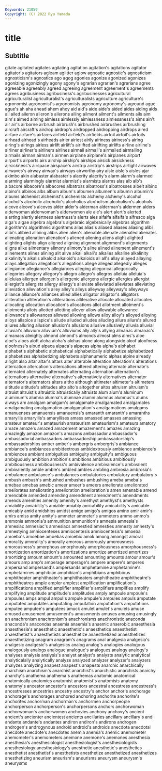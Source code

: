 ```yaml
---
Keywords: 21059
Copyright: (C) 2022 Ryu Yamada
---
```



# title

## Subtitle
gitate agitated agitates agitating agitation
agitation's agitations agitator agitator's agitators agleam aglitter aglow agnostic agnostic's
agnosticism agnosticism's agnostics ago agog agonies agonize agonized agonizes agonizing
agonizingly agony agony's agrarian agrarian's agrarians agree agreeable agreeably agreed
agreeing agreement agreement's agreements agrees agribusiness agribusiness's agribusinesses agricultural agriculturalist
agriculturalist's agriculturalists agriculture agriculture's agronomist agronomist's agronomists agronomy agronomy's aground
ague ague's ah aha ahead ahem ahoy aid aid's aide
aide's aided aides aiding aids ail ailed aileron aileron's ailerons
ailing ailment ailment's ailments ails aim aim's aimed aiming aimless
aimlessly aimlessness aimlessness's aims ain't air air's airborne airbrush airbrush's
airbrushed airbrushes airbrushing aircraft aircraft's airdrop airdrop's airdropped airdropping airdrops
aired airfare airfare's airfares airfield airfield's airfields airfoil airfoil's airfoils
airhead airhead's airheads airier airiest airily airiness airiness's airing airing's
airings airless airlift airlift's airlifted airlifting airlifts airline airline's airliner
airliner's airliners airlines airmail airmail's airmailed airmailing airmails airman airman's
airmen airplane airplane's airplanes airport airport's airports airs airship airship's
airships airsick airsickness airsickness's airspace airspace's airstrip airstrip's airstrips airtight
airwaves airwaves's airway airway's airways airworthy airy aisle aisle's aisles
ajar akimbo akin alabaster alabaster's alacrity alacrity's alarm alarm's alarmed
alarming alarmingly alarmist alarmist's alarmists alarms alas alb alb's albacore
albacore's albacores albatross albatross's albatrosses albeit albino albino's albinos albs
album album's albumen albumen's albumin albumin's albums alchemist alchemist's alchemists
alchemy alchemy's alcohol alcohol's alcoholic alcoholic's alcoholics alcoholism alcoholism's alcohols
alcove alcove's alcoves alder alder's alderman alderman's aldermen alders alderwoman
alderwoman's alderwomen ale ale's alert alert's alerted alerting alertly alertness
alertness's alerts ales alfalfa alfalfa's alfresco alga alga's algae algebra
algebra's algebraic algebraically algebras algorithm algorithm's algorithmic algorithms alias alias's
aliased aliases aliasing alibi alibi's alibied alibiing alibis alien alien's
alienable alienate alienated alienates alienating alienation alienation's aliened aliening aliens
alight alighted alighting alights align aligned aligning alignment alignment's alignments
aligns alike alimentary alimony alimony's aline alined alinement alinement's alinements
alines alining alit alive alkali alkali's alkalies alkaline alkalinity alkalinity's
alkalis alkaloid alkaloid's alkaloids all all's allay allayed allaying allays
allegation allegation's allegations allege alleged allegedly alleges allegiance allegiance's allegiances
alleging allegorical allegorically allegories allegory allegory's allegro allegro's allegros alleluia
alleluia's alleluias allergen allergen's allergenic allergens allergic allergies allergist allergist's
allergists allergy allergy's alleviate alleviated alleviates alleviating alleviation alleviation's alley
alley's alleys alleyway alleyway's alleyways alliance alliance's alliances allied allies
alligator alligator's alligators alliteration alliteration's alliterations alliterative allocate allocated allocates
allocating allocation allocation's allocations allot allotment allotment's allotments allots allotted
allotting allover allow allowable allowance allowance's allowances allowed allowing allows
alloy alloy's alloyed alloying alloys allspice allspice's allude alluded alludes
alluding allure allure's allured allures alluring allusion allusion's allusions allusive
allusively alluvia alluvial alluvial's alluvium alluvium's alluviums ally ally's allying
almanac almanac's almanacs almighty almond almond's almonds almost alms alms's
aloe aloe's aloes aloft aloha aloha's alohas alone along alongside
aloof aloofness aloofness's aloud alpaca alpaca's alpacas alpha alpha's alphabet
alphabet's alphabetic alphabetical alphabetically alphabetize alphabetized alphabetizes alphabetizing alphabets alphanumeric
alphas alpine already alright also altar altar's altars alter alterable
alteration alteration's alterations altercation altercation's altercations altered altering alternate alternate's
alternated alternately alternates alternating alternation alternation's alternations alternative alternative's alternatively
alternatives alternator alternator's alternators alters altho although altimeter altimeter's altimeters
altitude altitude's altitudes alto alto's altogether altos altruism altruism's altruist
altruist's altruistic altruistically altruists alum alum's aluminum aluminum's alumna alumna's
alumnae alumni alumnus alumnus's alums always am amalgam amalgam's amalgamate
amalgamated amalgamates amalgamating amalgamation amalgamation's amalgamations amalgams amanuenses amanuensis amanuensis's
amaranth amaranth's amaranths amaryllis amaryllis's amaryllises amass amassed amasses amassing
amateur amateur's amateurish amateurism amateurism's amateurs amatory amaze amaze's amazed
amazement amazement's amazes amazing amazingly amazon amazon's amazons ambassador ambassador's
ambassadorial ambassadors ambassadorship ambassadorship's ambassadorships amber amber's ambergris ambergris's ambiance
ambiance's ambiances ambidextrous ambidextrously ambience ambience's ambiences ambient ambiguities ambiguity
ambiguity's ambiguous ambiguously ambition ambition's ambitions ambitious ambitiously ambitiousness ambitiousness's
ambivalence ambivalence's ambivalent ambivalently amble amble's ambled ambles ambling ambrosia
ambrosia's ambulance ambulance's ambulances ambulatories ambulatory ambulatory's ambush ambush's ambushed
ambushes ambushing ameba ameba's amebae amebas amebic ameer ameer's ameers
ameliorate ameliorated ameliorates ameliorating amelioration amelioration's amen amenable amend amendable
amended amending amendment amendment's amendments amends amenities amenity amenity's amethyst
amethyst's amethysts amiability amiability's amiable amiably amicability amicability's amicable amicably
amid amidships amidst amigo amigo's amigos amino amir amir's amirs
amiss amity amity's ammeter ammeter's ammeters ammo ammo's ammonia ammonia's
ammunition ammunition's amnesia amnesia's amnesiac amnesiac's amnesiacs amnestied amnesties amnesty
amnesty's amnestying amniocenteses amniocentesis amniocentesis's amoeba amoeba's amoebae amoebas amoebic
amok among amongst amoral amorality amorality's amorally amorous amorously amorousness
amorousness's amorphous amorphously amorphousness amorphousness's amortization amortization's amortizations amortize amortized
amortizes amortizing amount amount's amounted amounting amounts amour amour's amours
amp amp's amperage amperage's ampere ampere's amperes ampersand ampersand's ampersands
amphetamine amphetamine's amphetamines amphibian amphibian's amphibians amphibious amphitheater amphitheater's amphitheaters
amphitheatre amphitheatre's amphitheatres ample ampler amplest amplification amplification's amplifications amplified
amplifier amplifier's amplifiers amplifies amplify amplifying amplitude amplitude's amplitudes amply
ampoule ampoule's ampoules amps ampul ampul's ampule ampule's ampules ampuls
amputate amputated amputates amputating amputation amputation's amputations amputee amputee's amputees
amuck amulet amulet's amulets amuse amused amusement amusement's amusements amuses
amusing amusingly an anachronism anachronism's anachronisms anachronistic anaconda anaconda's anacondas
anaemia anaemia's anaemic anaerobic anaesthesia anaesthesia's anaesthetic anaesthetic's anaesthetics anaesthetist
anaesthetist's anaesthetists anaesthetize anaesthetized anaesthetizes anaesthetizing anagram anagram's anagrams anal
analgesia analgesia's analgesic analgesic's analgesics analog analog's analogies analogous analogously
analogs analogue analogue's analogues analogy analogy's analyses analysis analysis's analyst
analyst's analysts analytic analytical analyticalally analytically analyze analyzed analyzer analyzer's
analyzers analyzes analyzing anapest anapest's anapests anarchic anarchically anarchism anarchism's
anarchist anarchist's anarchistic anarchists anarchy anarchy's anathema anathema's anathemas anatomic
anatomical anatomically anatomies anatomist anatomist's anatomists anatomy anatomy's ancestor ancestor's
ancestors ancestral ancestress ancestress's ancestresses ancestries ancestry ancestry's anchor anchor's
anchorage anchorage's anchorages anchored anchoring anchorite anchorite's anchorites anchorman anchorman's
anchormen anchorpeople anchorperson anchorperson's anchorpersons anchors anchorwoman anchorwoman's anchorwomen anchovies
anchovy anchovy's ancient ancient's ancienter ancientest ancients ancillaries ancillary ancillary's
and andante andante's andantes andiron andiron's andirons androgen androgen's androgynous
android android's androids anecdota anecdotal anecdote anecdote's anecdotes anemia anemia's
anemic anemometer anemometer's anemometers anemone anemone's anemones anesthesia anesthesia's anesthesiologist
anesthesiologist's anesthesiologists anesthesiology anesthesiology's anesthetic anesthetic's anesthetics anesthetist anesthetist's anesthetists
anesthetize anesthetized anesthetizes anesthetizing aneurism aneurism's aneurisms aneurysm aneurysm's aneurysms
